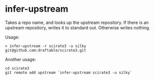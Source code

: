 infer-upstream
==============

Takes a repo name, and looks up the upstream repository. If there is an
upstream repository, writes it to standard out. Otherwise writes nothing.

Usage:

````
> infer-upstream -r scirate3 -u silky
git@github.com:draftable/scirate3.git
````

Another usage:

````
cd scirate3
git remote add upstream `infer-upstream scirate3 -u silky`
````
